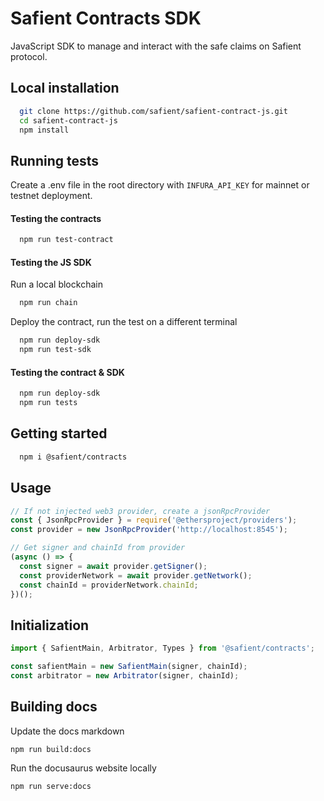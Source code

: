 # Safient Contracts SDK

JavaScript SDK to manage and interact with the safe claims on Safient protocol.

## Local installation

```bash
  git clone https://github.com/safient/safient-contract-js.git
  cd safient-contract-js
  npm install
```

## Running tests

Create a .env file in the root directory with `INFURA_API_KEY` for mainnet or testnet deployment.

#### Testing the contracts

```bash
  npm run test-contract
```

#### Testing the JS SDK

Run a local blockchain

```bash
  npm run chain
```

Deploy the contract, run the test on a different terminal

```bash
  npm run deploy-sdk
  npm run test-sdk
```

#### Testing the contract & SDK

```bash
  npm run deploy-sdk
  npm run tests
```

## Getting started

```bash
  npm i @safient/contracts
```

## Usage

```javascript
// If not injected web3 provider, create a jsonRpcProvider
const { JsonRpcProvider } = require('@ethersproject/providers');
const provider = new JsonRpcProvider('http://localhost:8545');

// Get signer and chainId from provider
(async () => {
  const signer = await provider.getSigner();
  const providerNetwork = await provider.getNetwork();
  const chainId = providerNetwork.chainId;
})();
```

## Initialization

```javascript
import { SafientMain, Arbitrator, Types } from '@safient/contracts';

const safientMain = new SafientMain(signer, chainId);
const arbitrator = new Arbitrator(signer, chainId);
```

## Building docs

Update the docs markdown

```
npm run build:docs
```

Run the docusaurus website locally

```
npm run serve:docs
```
